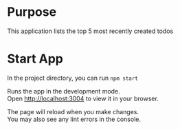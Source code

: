 # Purpose
This application lists the top 5 most recently created todos

# Start App

In the project directory, you can run `npm start`

Runs the app in the development mode.\
Open [http://localhost:3004](http://localhost:3004) to view it in your browser.

The page will reload when you make changes.\
You may also see any lint errors in the console.